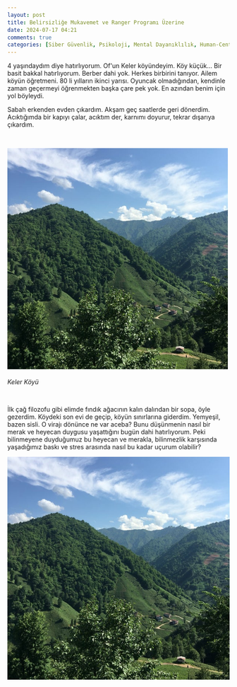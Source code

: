 ```yaml
---
layout: post
title: Belirsizliğe Mukavemet ve Ranger Programı Üzerine
date: 2024-07-17 04:21
comments: true
categories: [Siber Güvenlik, Psikoloji, Mental Dayanıklılık, Human-Centric Skills, Ranger Programı]
---
```


4 yaşındaydım diye hatırlıyorum. Of'un Keler köyündeyim. Köy küçük... Bir basit bakkal hatırlıyorum. Berber dahi yok. Herkes birbirini tanıyor. Ailem köyün öğretmeni. 80 li yılların ikinci yarısı. Oyuncak olmadığından, kendinle zaman geçermeyi öğrenmekten başka çare pek yok. En azından benim için yol böyleydi. 
 <!--more-->

Sabah erkenden evden çıkardım. Akşam geç saatlerde geri dönerdim. Acıktığımda bir kapıyı çalar, acıktım der, karnımı doyurur, tekrar dışarıya çıkardım. 

<br>

<p align="center">
<div class="img-container" markdown="1">
  <img alt="img-name" src="/img/belirsizlik/keler.jpg" width="500" class="img-container">
</div>
  <br>
    <em>Keler Köyü</em>
</p>

<br>

İlk çağ filozofu gibi elimde fındık ağacının kalın dalından bir sopa, öyle gezerdim. Köydeki son evi de geçip, köyün sınırlarına giderdim. Yemyeşil, bazen sisli. O virajı dönünce ne var aceba? Bunu düşünmenin nasıl bir merak ve heyecan duygusu yaşattığını bugün dahi hatırlıyorum. Peki bilinmeyene duyduğumuz bu heyecan ve merakla, bilinmezlik karşısında yaşadığımız baskı ve stres arasında nasıl bu kadar uçurum olabilir?

<div class="img-container">
    <img src="/img/belirsizlik/keler.jpg" alt="Image Description">
</div>


